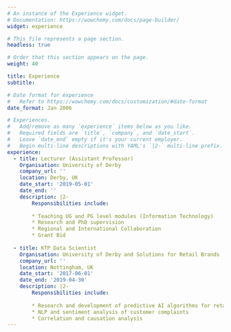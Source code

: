 ```yaml
---
# An instance of the Experience widget.
# Documentation: https://wowchemy.com/docs/page-builder/
widget: experience

# This file represents a page section.
headless: true

# Order that this section appears on the page.
weight: 40

title: Experience
subtitle:

# Date format for experience
#   Refer to https://wowchemy.com/docs/customization/#date-format
date_format: Jan 2006

# Experiences.
#   Add/remove as many `experience` items below as you like.
#   Required fields are `title`, `company`, and `date_start`.
#   Leave `date_end` empty if it's your current employer.
#   Begin multi-line descriptions with YAML's `|2-` multi-line prefix.
experience:
  - title: Lecturer (Assistant Professor)
    Organisation: University of Derby
    company_url: ''
    location: Derby, UK
    date_start: '2019-05-01'
    date_end: ''
    description: |2-
        Responsibilities include:
        
        * Teaching UG and PG level modules (Information Technology)
        * Research and PhD supervision
        * Regional and International Collaboration
        * Grant Bid
        
  - title: KTP Data Scientist
    Organisation: University of Derby and Solutions for Retail Brands
    company_url: ''
    location: Nottingham, UK
    date_start: '2017-06-01'
    date_end: '2019-04-30'
    description: |2-
        Responsibilities include:
        
        * Research and development of predictive AI algorithms for retail businesses
        * NLP and sentiment analysis of customer complaints
        * Correlation and causation analysis
---
```

